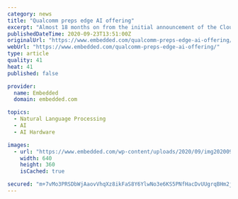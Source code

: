```yaml
---
category: news
title: "Qualcomm preps edge AI offering"
excerpt: "Almost 18 months on from the initial announcement of the Cloud AI 100 AI accelerator, Qualcomm has released a few further details of the solution form"
publishedDateTime: 2020-09-23T13:51:00Z
originalUrl: "https://www.embedded.com/qualcomm-preps-edge-ai-offering/"
webUrl: "https://www.embedded.com/qualcomm-preps-edge-ai-offering/"
type: article
quality: 41
heat: 41
published: false

provider:
  name: Embedded
  domain: embedded.com

topics:
  - Natural Language Processing
  - AI
  - AI Hardware

images:
  - url: "https://www.embedded.com/wp-content/uploads/2020/09/img20200923085012Qualcomm-Cloud-AI-100-Promises-I_0.jpg"
    width: 640
    height: 360
    isCached: true

secured: "m+7vMo3PRSDbWjAaovVhqXz8ikFaS8Y6YlwNo3e6KS5PNfHacDvUUgrqBHm2jqdJ7ZiC7JgOCI2MoOmdk/hhuU039pVOP6ovmBqg7mLF8svhhNkgYb74Y+7be4ZnJrpwOBNwwRvkgw5ZWz7amvbFoXS3m39UQrt64chkffiX/cWX8VnhQyrCydTuGUGa4BQ/qI5gALfh5hO9vFwRkZR3FnL2B9iZF2G/W9hCow5udL7U11EicI0Ld2BRgc4df2BDWNXCxGqcTqtUNbyhcPDDSp/8Lx1li71gdwIai9b1U0bAAvMVjhdp4P9DLD1w8hZCRO7BubdtPmqtFUudtFXTvtNW4In3E/zGaSDL8PX1f3Y=;UIeIJTb0xfAfuS6ZRcJwQw=="
---
```


